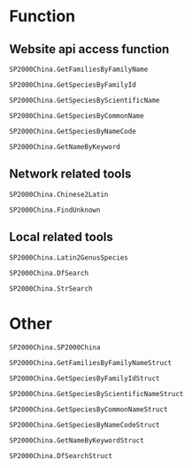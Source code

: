 # Function
## Website api access function
```@docs
SP2000China.GetFamiliesByFamilyName
```
```@docs
SP2000China.GetSpeciesByFamilyId
```
```@docs
SP2000China.GetSpeciesByScientificName
```
```@docs
SP2000China.GetSpeciesByCommonName
```
```@docs
SP2000China.GetSpeciesByNameCode
```
```@docs
SP2000China.GetNameByKeyword
```
## Network related tools
```@docs
SP2000China.Chinese2Latin
```
```@docs
SP2000China.FindUnknown
```
## Local related tools
```@docs
SP2000China.Latin2GenusSpecies
```
```@docs
SP2000China.DfSearch
```
```@docs
SP2000China.StrSearch
```
# Other
```@docs
SP2000China.SP2000China
```
```@docs
SP2000China.GetFamiliesByFamilyNameStruct
```
```@docs
SP2000China.GetSpeciesByFamilyIdStruct
```
```@docs
SP2000China.GetSpeciesByScientificNameStruct
```
```@docs
SP2000China.GetSpeciesByCommonNameStruct
```
```@docs
SP2000China.GetSpeciesByNameCodeStruct
```
```@docs
SP2000China.GetNameByKeywordStruct
```
```@docs
SP2000China.DfSearchStruct
```

